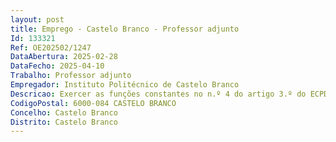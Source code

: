 ```yaml
--- 
layout: post
title: Emprego - Castelo Branco - Professor adjunto
Id: 133321
Ref: OE202502/1247
DataAbertura: 2025-02-28
DataFecho: 2025-04-10
Trabalho: Professor adjunto
Empregador: Instituto Politécnico de Castelo Branco
Descricao: Exercer as funções constantes no n.º 4 do artigo 3.º do ECPDESP, cabendo lhe a remuneração prevista no sistema retributivo do pessoal docente do ensino superior politécnico.
CodigoPostal: 6000-084 CASTELO BRANCO
Concelho: Castelo Branco
Distrito: Castelo Branco
--- 
```

